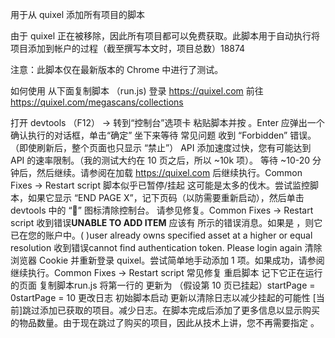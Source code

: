 用于从 quixel 添加所有项目的脚本

由于 quixel 正在被移除，因此所有项目都可以免费获取。此脚本用于自动执行将项目添加到帐户的过程（截至撰写本文时，项目总数）18874

注意：此脚本仅在最新版本的 Chrome 中进行了测试。

如何使用
从下面复制脚本 （run.js)
登录 https://quixel.com
前往 https://quixel.com/megascans/collections

打开 devtools （F12） -> 转到“控制台”选项卡
粘贴脚本并按 。Enter
应弹出一个确认执行的对话框，单击“确定”
坐下来等待
常见问题
收到 “Forbidden” 错误。（即使刷新后，整个页面也只显示 “禁止”）
API 添加速度过快，您有可能达到 API 的速率限制。（我的测试大约在 10 页之后，所以 ~10k 项）。
等待 ~10-20 分钟后，然后继续。请参阅在加载 https://quixel.com 后继续执行。Common Fixes -> Restart script
脚本似乎已暂停/挂起
这可能是太多的伐木。尝试监控脚本，如果它显示 “END PAGE X”，记下页码（以防需要重新启动），然后单击 devtools 中的 “🚫” 图标清除控制台。
请参见修复。Common Fixes -> Restart script
收到错误**UNABLE TO ADD ITEM**
应该有 所示的错误消息。如果是 ，则它已在您的账户中。( )user already owns specified asset at a higher or equal resolution
收到错误cannot find authentication token. Please login again
清除浏览器 Cookie 并重新登录 quixel。尝试简单地手动添加 1 项。如果成功，请参阅 继续执行。Common Fixes -> Restart script
常见修复
重启脚本
记下它正在运行的页面
复制脚本run.js
将第一行的 更新为 （假设第 10 页已挂起）startPage = 0startPage = 10
更改日志
初始脚本启动
更新以清除日志以减少挂起的可能性
[当前]跳过添加已获取的项目。减少日志。在脚本完成后添加了更多信息以显示购买的物品数量。由于现在跳过了购买的项目，因此从技术上讲，您不再需要指定 。



